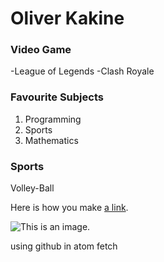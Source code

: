 # Oliver Kakine

### Video Game

-League of Legends
-Clash Royale

### Favourite Subjects
1. Programming
2. Sports
3. Mathematics

### Sports
Volley-Ball

Here is how you make [a link](https://www.wikipedia.org/).

![This is an image.](https://github.com/yihui/xaringan/releases/download/v0.0.2/karl-moustache.jpg)

using github in atom
fetch
